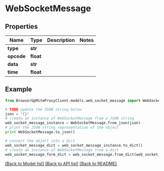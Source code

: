 # WebSocketMessage


## Properties
Name | Type | Description | Notes
------------ | ------------- | ------------- | -------------
**type** | **str** |  | 
**opcode** | **float** |  | 
**data** | **str** |  | 
**time** | **float** |  | 

## Example

```python
from BrowserUpMitmProxyClient.models.web_socket_message import WebSocketMessage

# TODO update the JSON string below
json = "{}"
# create an instance of WebSocketMessage from a JSON string
web_socket_message_instance = WebSocketMessage.from_json(json)
# print the JSON string representation of the object
print WebSocketMessage.to_json()

# convert the object into a dict
web_socket_message_dict = web_socket_message_instance.to_dict()
# create an instance of WebSocketMessage from a dict
web_socket_message_form_dict = web_socket_message.from_dict(web_socket_message_dict)
```
[[Back to Model list]](../README.md#documentation-for-models) [[Back to API list]](../README.md#documentation-for-api-endpoints) [[Back to README]](../README.md)


